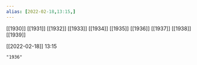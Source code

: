 ```yaml
---
alias: [2022-02-18,13:15,]
---
```

[[1930]] [[1931]] [[1932]] [[1933]] [[1934]] [[1935]] [[1936]] [[1937]] [[1938]] [[1939]]

[[2022-02-18]] 13:15

```query
"1936"
```
